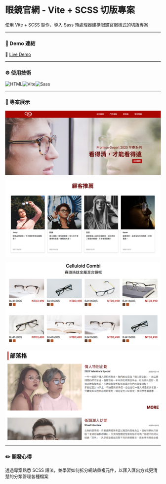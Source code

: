 
# 眼鏡官網 - Vite + SCSS 切版專案

使用 Vite + SCSS 製作，導入 Sass 預處理器建構眼鏡官網樣式的切版專案

---

### 🔗 Demo 連結

🔗 [Live Demo](https://amy6072698.github.io/glasses-site-layout/)

---

### ⚙️ 使用技術

![HTML](https://img.shields.io/badge/HTML5-E34F26?style=for-the-badge&logo=html5&logoColor=white)![Vite](https://img.shields.io/badge/Vite-B73BFE?style=for-the-badge&logo=vite&logoColor=FFD62E)![Sass](https://img.shields.io/badge/Sass-CC6699?style=for-the-badge&logo=sass&logoColor=white)

---

### 👀 專案展示

![首頁](https://github.com/amy6072698/glasses-site-layout/blob/main/assets/images/preview/index-banner.png?raw=true)

![客戶推薦](https://github.com/amy6072698/glasses-site-layout/blob/main/assets/images/preview/reveiw.png?raw=true)

![眼鏡展示](https://github.com/amy6072698/glasses-site-layout/blob/main/assets/images/preview/products.png?raw=true)

![部落格](https://github.com/amy6072698/glasses-site-layout/blob/main/assets/images/preview/blog.png?raw=true)

---

### ✏️ 開發心得

透過專案熟悉 SCSS 語法，並學習如何拆分網站重複元件，以匯入匯出方式更清楚的分類管理各種檔案

